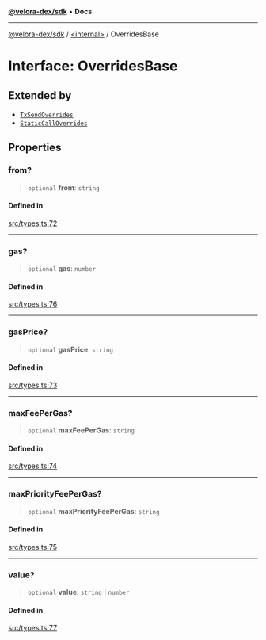 [**@velora-dex/sdk**](../../README.md) • **Docs**

***

[@velora-dex/sdk](../../globals.md) / [\<internal\>](../README.md) / OverridesBase

# Interface: OverridesBase

## Extended by

- [`TxSendOverrides`](../../interfaces/TxSendOverrides.md)
- [`StaticCallOverrides`](StaticCallOverrides.md)

## Properties

### from?

> `optional` **from**: `string`

#### Defined in

[src/types.ts:72](https://github.com/VeloraDEX/sdk/blob/master/src/types.ts#L72)

***

### gas?

> `optional` **gas**: `number`

#### Defined in

[src/types.ts:76](https://github.com/VeloraDEX/sdk/blob/master/src/types.ts#L76)

***

### gasPrice?

> `optional` **gasPrice**: `string`

#### Defined in

[src/types.ts:73](https://github.com/VeloraDEX/sdk/blob/master/src/types.ts#L73)

***

### maxFeePerGas?

> `optional` **maxFeePerGas**: `string`

#### Defined in

[src/types.ts:74](https://github.com/VeloraDEX/sdk/blob/master/src/types.ts#L74)

***

### maxPriorityFeePerGas?

> `optional` **maxPriorityFeePerGas**: `string`

#### Defined in

[src/types.ts:75](https://github.com/VeloraDEX/sdk/blob/master/src/types.ts#L75)

***

### value?

> `optional` **value**: `string` \| `number`

#### Defined in

[src/types.ts:77](https://github.com/VeloraDEX/sdk/blob/master/src/types.ts#L77)
